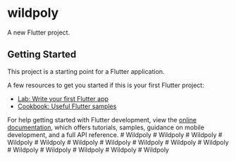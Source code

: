 # wildpoly

A new Flutter project.

## Getting Started

This project is a starting point for a Flutter application.

A few resources to get you started if this is your first Flutter project:

- [Lab: Write your first Flutter app](https://docs.flutter.dev/get-started/codelab)
- [Cookbook: Useful Flutter samples](https://docs.flutter.dev/cookbook)

For help getting started with Flutter development, view the
[online documentation](https://docs.flutter.dev/), which offers tutorials,
samples, guidance on mobile development, and a full API reference.
#   W i l d p o l y  
 #   W i l d p o l y  
 #   W i l d p o l y  
 #   W i l d p o l y  
 #   W i l d p o l y  
 #   W i l d p o l y  
 #   W i l d p o l y  
 #   W i l d p o l y  
 #   W i l d p o l y  
 #   W i l d p o l y  
 #   W i l d p o l y  
 #   W i l d p o l y  
 #   W i l d p o l y  
 #   W i l d p o l y  
 #   W i l d p o l y  
 
